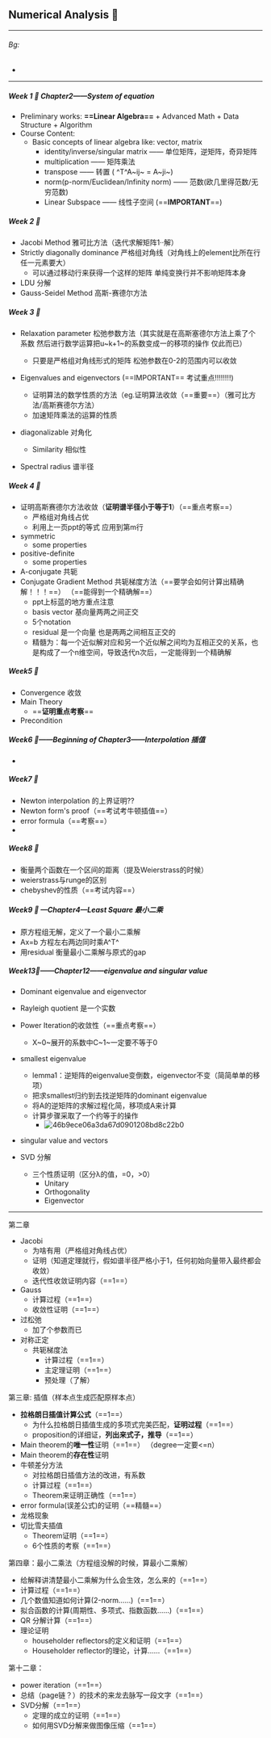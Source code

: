 ## Numerical Analysis :carrot:

---

###### Bg:

- 









---



##### Week 1 :handbag:  Chapter2——System of equation

- Preliminary works: **==Linear Algebra==** + Advanced Math + Data Structure + Algorithm
- Course Content:
  - Basic concepts of linear algebra like: vector, matrix
    - identity/inverse/singular matrix —— 单位矩阵，逆矩阵，奇异矩阵
    - multiplication —— 矩阵乘法
    - transpose —— 转置 ( ^T^A~ij~ = A~ji~)
    - norm(p-norm/Euclidean/Infinity norm) —— 范数(欧几里得范数/无穷范数)
    - Linear Subspace —— 线性子空间 (==**IMPORTANT**==)

##### Week 2 :handbag:

- Jacobi Method 雅可比方法（迭代求解矩阵1··解）
- Strictly diagonally dominance 严格组对角线（对角线上的element比所在行任一元素要大）
  - 可以通过移动行来获得一个这样的矩阵 单纯变换行并不影响矩阵本身
- LDU 分解
- Gauss-Seidel Method 高斯-赛德尔方法

##### Week 3 :handbag:

- Relaxation parameter 松弛参数方法（其实就是在高斯塞德尔方法上乘了个系数 然后进行数学运算把u~k+1~的系数变成一的移项的操作 仅此而已）
  - 只要是严格组对角线形式的矩阵 松弛参数在0-2的范围内可以收敛

- Eigenvalues and eigenvectors (==IMPORTANT== 考试重点!!!!!!!!)
  - 证明算法的数学性质的方法（eg.证明算法收敛（==重要==）（雅可比方法/高斯赛德尔方法）
  - 加速矩阵乘法的运算的性质
- diagonalizable 对角化
  - Similarity 相似性
- Spectral radius 谱半径



##### Week 4 :handbag:

- 证明高斯赛德尔方法收敛（**证明谱半径小于等于1**）（==重点考察==）
  - 严格组对角线占优
  - 利用上一页ppt的等式 应用到第m行
- symmetric
  - some properties
- positive-definite
  - some properties
- A-conjugate 共轭
- Conjugate Gradient Method 共轭梯度方法（==要学会如何计算出精确解！！！==） （==能得到一个精确解==）
  - ppt上标蓝的地方重点注意
  - basis vector 基向量两两之间正交
  - 5个notation
  - residual 是一个向量 也是两两之间相互正交的
  - 精髓为：每一个近似解对应和另一个近似解之间均为互相正交的关系，也是构成了一个n维空间，导致迭代n次后，一定能得到一个精确解



##### Week5 :handbag:

- Convergence 收敛
- Main Theory
  - ==**证明重点考察**==
- Precondition



##### Week6 :handbag:——Beginning of Chapter3——Interpolation 插值

- 



##### Week7 :handbag:

- Newton interpolation 的上界证明??
- Newton form's proof（==考试考牛顿插值==）
- error formula（==考察==）
- 



##### Week8 :handbag:

- 衡量两个函数在一个区间的距离（提及Weierstrass的时候）
- weierstrass与runge的区别
- chebyshev的性质（==考试内容==）



##### Week9 :handbag: —Chapter4—Least Square 最小二乘

- 原方程组无解，定义了一个最小二乘解
- Ax=b 方程左右两边同时乘A^T^
- 用residual 衡量最小二乘解与原式的gap



##### Week13:handbag:——Chapter12——eigenvalue and singular value

- Dominant eigenvalue and eigenvector
- Rayleigh quotient 是一个实数
- Power Iteration的收敛性（==重点考察==）
  - X~0~展开的系数中C~1~一定要不等于0
- smallest eigenvalue
  - lemma1：逆矩阵的eigenvalue变倒数，eigenvector不变（简简单单的移项）
  - 把求smallest归约到去找逆矩阵的dominant eigenvalue
  - 将A的逆矩阵的求解过程化简，移项成A来计算
  - 计算步骤采取了一个约等于的操作
    - ![46b9ece06a3da67d0901208bd8c22b0](outline.assets/46b9ece06a3da67d0901208bd8c22b0-1732842606976-2.jpg)
- singular value and vectors 

- SVD 分解
  - 三个性质证明（区分λ的值，=0，>0）
    - Unitary
    - Orthogonality
    - Eigenvector



---

第二章

- Jacobi
  - 为啥有用（严格组对角线占优）
  - 证明（知道定理就行，假如谱半径严格小于1，任何初始向量带入最终都会收敛）
  - 迭代性收敛证明内容（==1==）
- Gauss
  - 计算过程（==1==）
  - 收敛性证明（==1==）
- 过松弛
  - 加了个参数而已
- 对称正定
  - 共轭梯度法
    - 计算过程（==1==）
    - 主定理证明（==1==）
    - 预处理（了解）



第三章: 插值（样本点生成匹配原样本点）

- **拉格朗日插值计算公式**（==1==）
  - 为什么拉格朗日插值生成的多项式完美匹配，**证明过程**（==1==）
  - proposition的详细证，**列出来式子，推导**（==1==）
- Main theorem的**唯一性**证明（==1==） （degree一定要<=n）
- Main theorem的**存在性**证明
- 牛顿差分方法
  - 对拉格朗日插值方法的改进，有系数
  - 计算过程（==1==）
  - Theorem来证明正确性（==1==）
- error formula(误差公式)的证明（==精髓==）
- 龙格现象
- 切比雪夫插值
  - Theorem证明（==1==）
  - 6个性质的考察（==1==）



第四章：最小二乘法（方程组没解的时候，算最小二乘解）

- 给解释讲清楚最小二乘解为什么会生效，怎么来的（==1==）
- 计算过程（==1==）
- 几个数值知道如何计算(2-norm……)（==1==）
- 拟合函数的计算(周期性、多项式、指数函数……)（==1==）
- QR 分解计算（==1==）
- 理论证明
  - householder reflectors的定义和证明（==1==）
  - Householder reflector的理论，计算……（==1==）



第十二章：

- power iteration（==1==）
- 总结（page链？）的技术的来龙去脉写一段文字（==1==）
- SVD分解（==1==）
  - 定理的成立的证明（==1==）
  - 如何用SVD分解来做图像压缩（==1==）




















































































































































































































































































































































































































































































































































































































































































































































































































































































































































































































































































































































































































































































































































































































































































































































































































































































































































































































































































































































































































































































































































































































































































































































































































































































































































































































































































































































































































































































































































































































































































































































































































































































































































































































































































































































































































































































































































































































































































































































































































































































































































































































































































































































































































































































































































































































































































































































































































































































































































































































































































































































































































































































































































































































































































































































































































































































































































































































































































































































































































































































































































































































































































































































































































































































































































































































































































































































































































































































































































































































































































































































































































































































































































































































































































































































































































































































































































































































































































































































































































































































































































































































































































































































































































































































































































































































































































































































































































































































































































































































































































































































































































































































































































































































































































































































































































































































































































































































































































































































































































































































































































































































































































































































































































































































































































































































































































































































































































































































































































































































































































































































































































































































































































































































































































































































































































































































































































































































































































































































































































































































































































































































































































































































































































